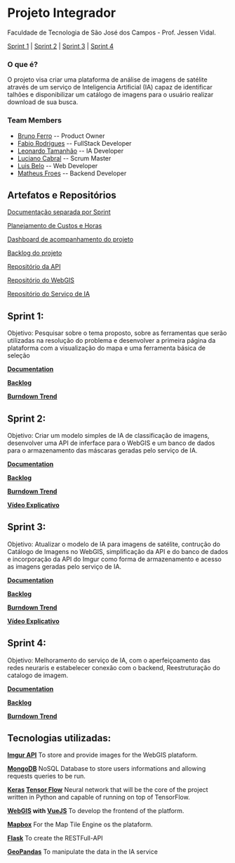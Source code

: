 # Projeto Integrador
Faculdade de Tecnologia de São José dos Campos - Prof. Jessen Vidal.

[Sprint 1](#sprint-1) | [Sprint 2](#sprint-2) | [Sprint 3](#sprint-3) | [Sprint 4](#sprint-4)


### O que é? 
O projeto visa criar uma plataforma de análise de imagens de satélite através de
um serviço de Inteligencia Artificial (IA) capaz de identificar talhões e disponibilizar
um catálogo de imagens para o usuário realizar download de sua busca.

### Team Members

+ [Bruno Ferro](https://github.com/BuiuFerro) -- Product Owner
+ [Fabio Rodrigues](https://github.com/fabiordrig) -- FullStack Developer
+ [Leonardo Tamanhão](https://github.com/Dhonrian) -- IA Developer
+ [Luciano Cabral](https://github.com/lucianosjc) -- Scrum Master
+ [Luis Belo](https://github.com/Luzaidin) -- Web Developer
+ [Matheus Froes](https://github.com/Matheus-FC) -- Backend Developer

## Artefatos e Repositórios

[Documentação separada por Sprint](https://drive.google.com/drive/u/3/folders/1AS1eB-qsdInLgi0UW6xuLSZGDQpPwmha)

[Planejamento de Custos e Horas](https://drive.google.com/open?id=1b351IJFYBzuri6sx5ZlnqnobeXm4cSlS)

[Dashboard de acompanhamento do projeto](https://dev.azure.com/lucianocruz01/Projeto%20Integrador/_dashboards/dashboard/c8bfe7ca-7bb5-4261-91a6-a9f078a0a09f)

[Backlog do projeto](https://dev.azure.com/lucianocruz01/Projeto%20Integrador/_backlogs/backlog/Projeto%20Integrador%20Team/Epics/?showParents=true)

[Repositório da API](https://github.com/projeto-integrador-g1/Flask-API)

[Repositório do WebGIS](https://github.com/projeto-integrador-g1/WebGIS-Plataform)

[Repositório do Serviço de IA](https://github.com/projeto-integrador-g1/Servico-IA)

## Sprint 1:

Objetivo: Pesquisar sobre o tema proposto, sobre as ferramentas que serão utilizadas na resolução do problema e 
desenvolver a primeira página da plataforma com a visualização do mapa e uma ferramenta básica de seleção

**[Documentation](https://drive.google.com/drive/u/3/folders/1qhnUQBDBVUIaxGOdL0TgIpf6z5JP8yfo)** 

**[Backlog](https://dev.azure.com/lucianocruz01/Projeto%20Integrador/_sprints/backlog/Projeto%20Integrador%20Team/Projeto%20Integrador/Sprint%201)** 

**[Burndown Trend](https://drive.google.com/file/d/17-GJRLwojfrG0i1MGky5YRGeooD243Mi/view?usp=sharing)** 

## Sprint 2:

Objetivo: Criar um modelo simples de IA de classificação de imagens, desenvolver uma API de inferface para o 
WebGIS e um banco de dados para o armazenamento das máscaras geradas pelo serviço de IA.

**[Documentation](https://drive.google.com/drive/u/3/folders/1XwToOaDLgdvcC0wSQAwXWRerNUuRDqb4)** 

**[Backlog](https://dev.azure.com/lucianocruz01/Projeto%20Integrador/_sprints/backlog/Projeto%20Integrador%20Team/Projeto%20Integrador/Sprint%202)** 

**[Burndown Trend](https://drive.google.com/file/d/1kFeO5KuLCDPC3ru2azyv0U8Ce5XZlj8K/view?usp=sharing)** 

**[Vídeo Explicativo](https://drive.google.com/file/d/1PdccgYjTxWIP8tYIAMJokku05IiwubY8/view)**

## Sprint 3:

Objetivo: Atualizar o modelo de IA para imagens de satélite, contrução do Catálogo de Imagens no WebGIS, simplificação da API e do banco de dados
e incorporação da API do Imgur como forma de armazenamento e acesso as imagens geradas pelo serviço de IA.

**[Documentation](https://drive.google.com/drive/u/3/folders/1klPyxhUSB8RrO4Xbtqx4uCAeug1uDU-b)** 

**[Backlog](https://dev.azure.com/lucianocruz01/Projeto%20Integrador/_sprints/backlog/Projeto%20Integrador%20Team/Projeto%20Integrador/Sprint%203)** 

**[Burndown Trend](https://drive.google.com/file/d/1VSnrsmPxhER5Sl1u5kdtaMa0jR_KfjMn/view?usp=sharing)** 

**[Vídeo Explicativo](https://drive.google.com/file/d/13XdghdyzcxnF0Pk03Qyz9ir4PzfKkvkz/view)**

## Sprint 4: 

Objetivo: Melhoramento do serviço de IA, com o aperfeiçoamento das redes neuraris e estabelecer conexão com o backend, Reestruturação do catalogo de imagem. 

**[Documentation](https://drive.google.com/drive/u/0/folders/1VpkVN4276THr7eb0rPHeyLFzL3sJBeQ3)** 

**[Backlog](https://dev.azure.com/lucianocruz01/Projeto%20Integrador/_sprints/backlog/Projeto%20Integrador%20Team/Projeto%20Integrador/Sprint%204)** 

**[Burndown Trend](https://drive.google.com/file/d/1sSJHLp_0vvSR8XjofKm9asFOWwJkI4l7/view?usp=sharing)** 

## Tecnologias utilizadas:

**[Imgur API](https://apidocs.imgur.com/?version=latest)** To store and provide images
for the WebGIS plataform.

**[MongoDB](https://docs.mongodb.com/manual//)** NoSQL Database to store users informations and
allowing requests queries to be run.

**[Keras](https://keras.io/) [Tensor Flow](https://www.tensorflow.org/)** Neural network
that will be the core of the project written in Python and capable of running on top of
TensorFlow.

**[WebGIS](http://www.webgis.com/) with [VueJS](https://vuejs.org/)** To develop the frontend 
of the platform.

**[Mapbox](https://www.mapbox.com/)** For the Map Tile Engine os the plataform.

**[Flask](https://palletsprojects.com/p/flask/)** To create the RESTFull-API

**[GeoPandas](https://geopandas.org/)** To manipulate the data in the IA service
